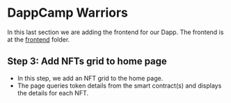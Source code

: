 # DappCamp Warriors

In this last section we are adding the frontend for our Dapp. The frontend is at the [frontend](frontend) folder.

## Step 3: Add NFTs grid to home page

- In this step, we add an NFT grid to the home page.
- The page queries token details from the smart contract(s) and displays the details for each NFT.
